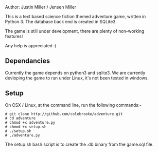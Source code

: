 Author: Justin Miller / Jensen Miller

This is a text based science fiction themed adventure game, written in Python 3.
The database back end is created in SQLite3.

The game is still under development, there are plenty of non-working features!

Any help is appreciated :)

Dependancies
------------
Currently the game depends on python3 and sqlite3.
We are currently devloping the game to run under Linux, it's not been tested in windows.

Setup
-----
On OSX / Linux, at the command line, run the following commands:-

```Shell
# git clone http://github.com/colebrooke/adventure.git
# cd adventure
# chmod +x adventure.py
# chmod +x setup.sh
# ./setup.sh
# ./adventure.py
```

The setup.sh bash script is to create the .db binary from the game.sql file.




